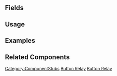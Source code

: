<languages></languages> <translate>

## Fields

## Usage

## Examples

## Related Components

</translate>

[Category:ComponentStubs](Category:ComponentStubs "wikilink") [Button
Relay](Category:Components{{#translation:}} "wikilink") [Button
Relay](Category:Components:Common_UI:Events{{#translation:}} "wikilink")